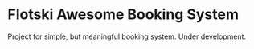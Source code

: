 # Flotski Awesome Booking System
Project for simple, but meaningful booking system. 
Under development.

